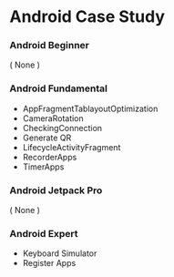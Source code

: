 # Android Case Study #

### Android Beginner ###
( None )

### Android Fundamental ###
* AppFragmentTablayoutOptimization
* CameraRotation
* CheckingConnection
* Generate QR
* LifecycleActivityFragment
* RecorderApps
* TimerApps

### Android Jetpack Pro ###
( None )

### Android Expert ###
* Keyboard Simulator
* Register Apps

